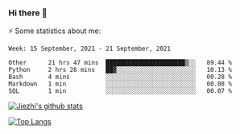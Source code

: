 ### Hi there 👋

⚡ Some statistics about me:


<!--START_SECTION:waka-->
```text
Week: 15 September, 2021 - 21 September, 2021

Other      21 hrs 47 mins  ██████████████████████▒░░   89.44 % 
Python     2 hrs 28 mins   ██▓░░░░░░░░░░░░░░░░░░░░░░   10.13 % 
Bash       4 mins          ░░░░░░░░░░░░░░░░░░░░░░░░░   00.28 % 
Markdown   1 min           ░░░░░░░░░░░░░░░░░░░░░░░░░   00.08 % 
SQL        1 min           ░░░░░░░░░░░░░░░░░░░░░░░░░   00.07 % 
```
<!--END_SECTION:waka-->





[![Jiezhi's github stats](https://github-readme-stats.vercel.app/api?username=Jiezhi&show_icons=true)](https://github.com/Jiezhi/github-readme-stats)

[![Top Langs](https://github-readme-stats.vercel.app/api/top-langs/?username=Jiezhi&hide=javascript,html)](https://github.com/Jiezhi/github-readme-stats)
<!--
**Jiezhi/Jiezhi** is a ✨ _special_ ✨ repository because its `README.md` (this file) appears on your GitHub profile.

Here are some ideas to get you started:

- 🔭 I’m currently working on ...
- 🌱 I’m currently learning ...
- 👯 I’m looking to collaborate on ...
- 🤔 I’m looking for help with ...
- 💬 Ask me about ...
- 📫 How to reach me: ...
- 😄 Pronouns: ...
- ⚡ Fun fact: ...
-->

